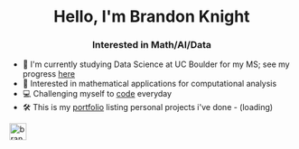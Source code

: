 <h1 align="center">Hello, I'm Brandon Knight</h1>
<h3 align="center">Interested in Math/AI/Data</h3>

- 📕 I'm currently studying Data Science at UC Boulder for my MS; see my progress [here](https://github.com/BKnightHD/MS-Data-Science)
- 🧮 Interested in mathematical applications for computational analysis
- 💻 Challenging myself to [code](https://github.com/BKnightHD/Python-CC) everyday
- 🛠 This is my [portfolio](https://bknighthd.github.io/) listing personal projects i've done - (loading)

<a href="https://www.linkedin.com/in/brandon-knight-60469422b/" target="blank"><img align="center" src="https://github.com/BKnightHD/hello-world/blob/main/image/link.png" alt="brandon knight" width="30" height ="30" /></a>
</p>
